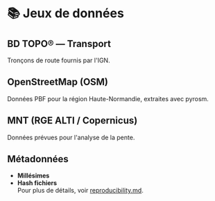 # 📚 Jeux de données

## BD TOPO® — Transport  
Tronçons de route fournis par l'IGN.

## OpenStreetMap (OSM)  
Données PBF pour la région Haute-Normandie, extraites avec pyrosm.

## MNT (RGE ALTI / Copernicus)  
Données prévues pour l'analyse de la pente.

## Métadonnées  
- **Millésimes**  
- **Hash fichiers**  
Pour plus de détails, voir [reproducibility.md](reproducibility.md).